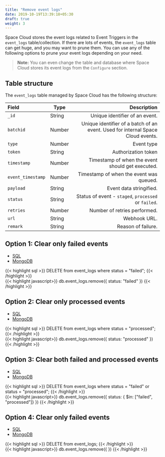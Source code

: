 ```yaml
---
title: "Remove event logs"
date: 2019-10-19T13:39:18+05:30
draft: true
weight: 3
---
```


Space Cloud stores the event logs related to Event Triggers in the `event_logs` table/collection. If there are lots of events, the `event_logs` table can get huge, and you may want to prune them. You can use any of the following options to prune your event logs depending on your need.

> **Note:** You can even change the table and database where Space Cloud stores its event logs from the `Configure` section.

## Table structure

The `event_logs` table managed by Space Cloud has the following structure:

| Field             | Type   |                                                                     Description |
|:------------------|--------|--------------------------------------------------------------------------------:|
| `_id`             | String |                                                  Unique identifier of an event. |
| `batchid`         | Number | Unique identifier of a batch of an event. Used for internal Space Cloud events. |
| `type`            | Number |                                                                      Event type |
| `token`           | String |                                                             Authorization token |
| `timestamp`       | Number |                                Timestamp of when the event should get executed. |
| `event_timestamp` | Number |                                         Timestamp of when the event was queued. |
| `payload`         | String |                                                         Event data stringified. |
| `status`          | String |                            Status of event - `staged`, `processed` or `failed`. |
| `retries`         | Number |                                                    Number of retries performed. |
| `url`             | String |                                                                    Webhook URL. |
| `remark`          | String |                                                              Reason of failure. |

## Option 1: Clear only failed events

<div class="row tabs-wrapper">
  <div class="col s12" style="padding:0">
    <ul class="tabs">
      <li class="tab col s2"><a class="active" href="#option1-sql">SQL</a></li>
      <li class="tab col s2"><a href="#option1-mongo">MongoDB</a></li>
    </ul>
  </div>
  <div id="option1-sql" class="col s12" style="padding:0">
{{< highlight sql >}}
DELETE from event_logs where status = "failed";
{{< /highlight >}}   
  </div>
  <div id="option1-mongo" class="col s12" style="padding:0">
{{< highlight javascript>}}
db.event_logs.remove({ status: "failed" })
{{< /highlight >}}  
  </div>
</div>

## Option 2: Clear only processed events

<div class="row tabs-wrapper">
  <div class="col s12" style="padding:0">
    <ul class="tabs">
      <li class="tab col s2"><a class="active" href="#option2-sql">SQL</a></li>
      <li class="tab col s2"><a href="#option2-mongo">MongoDB</a></li>
    </ul>
  </div>
  <div id="option2-sql" class="col s12" style="padding:0">
{{< highlight sql >}}
DELETE from event_logs where status = "processed";
{{< /highlight >}}   
  </div>
  <div id="option2-mongo" class="col s12" style="padding:0">
{{< highlight javascript>}}
db.event_logs.remove({ status: "processed" })
{{< /highlight >}}  
  </div>
</div>

## Option 3: Clear both failed and processed events

<div class="row tabs-wrapper">
  <div class="col s12" style="padding:0">
    <ul class="tabs">
      <li class="tab col s2"><a class="active" href="#option3-sql">SQL</a></li>
      <li class="tab col s2"><a href="#option3-mongo">MongoDB</a></li>
    </ul>
  </div>
  <div id="option3-sql" class="col s12" style="padding:0">
{{< highlight sql >}}
DELETE from event_logs where status = "failed" or status = "processed";
{{< /highlight >}}   
  </div>
  <div id="option3-mongo" class="col s12" style="padding:0">
{{< highlight javascript>}}
db.event_logs.remove({ status: { $in: ["failed", "processed"]} })
{{< /highlight >}}  
  </div>
</div>

## Option 4: Clear only failed events

<div class="row tabs-wrapper">
  <div class="col s12" style="padding:0">
    <ul class="tabs">
      <li class="tab col s2"><a class="active" href="#option4-sql">SQL</a></li>
      <li class="tab col s2"><a href="#option4-mongo">MongoDB</a></li>
    </ul>
  </div>
  <div id="option4-sql" class="col s12" style="padding:0">
{{< highlight sql >}}
DELETE from event_logs;
{{< /highlight >}}   
  </div>
  <div id="option4-mongo" class="col s12" style="padding:0">
{{< highlight javascript>}}
db.event_logs.remove({ })
{{< /highlight >}}  
  </div>
</div>